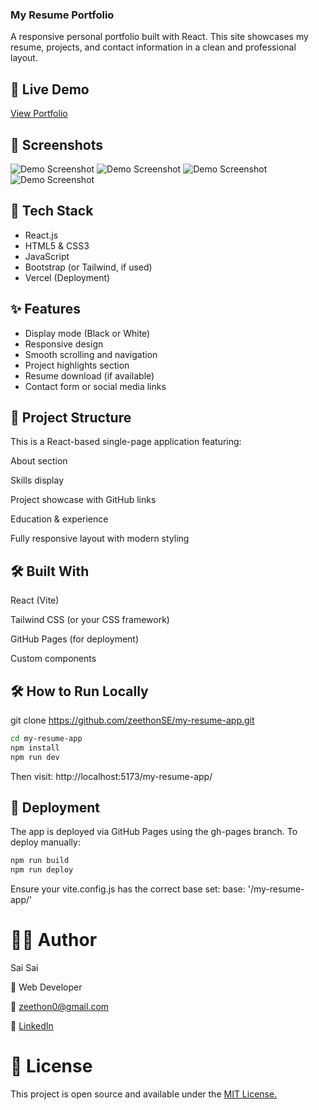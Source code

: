 ### My Resume Portfolio

A responsive personal portfolio built with React. This site showcases my resume, projects, and contact information in a clean and professional layout.


## 🚀 Live Demo

[View Portfolio](https://zeethonse.github.io/my-resume-app/)

## 📸 Screenshots

![Demo Screenshot](./assets/my-resume-lg-dark.webp)
![Demo Screenshot](./assets/my-resume-lg-white.webp)
![Demo Screenshot](./assets/my-resume-sm-dark.webp)
![Demo Screenshot](./assets/my-resume-sm-white.webp)


## 🔧 Tech Stack

- React.js
- HTML5 & CSS3
- JavaScript
- Bootstrap (or Tailwind, if used)
- Vercel (Deployment)


## ✨ Features

- Display mode (Black or White)
- Responsive design
- Smooth scrolling and navigation
- Project highlights section
- Resume download (if available)
- Contact form or social media links


## 📂 Project Structure

This is a React-based single-page application featuring:

About section

Skills display

Project showcase with GitHub links

Education & experience

Fully responsive layout with modern styling


## 🛠️ Built With

React (Vite)

Tailwind CSS (or your CSS framework)

GitHub Pages (for deployment)

Custom components


## 🛠 How to Run Locally

git clone https://github.com/zeethonSE/my-resume-app.git

```bash
cd my-resume-app
npm install
npm run dev
```
Then visit: http://localhost:5173/my-resume-app/


## 🚀 Deployment

The app is deployed via GitHub Pages using the gh-pages branch. To deploy manually:
```bash
npm run build
npm run deploy
```
Ensure your vite.config.js has the correct base set:
base: '/my-resume-app/'


# 🙋‍♂️ Author

Sai Sai

💼 Web Developer

📧 zeethon0@gmail.com

🔗 [LinkedIn](https://linkedin.com/in/ssaiwd25)


# 📄 License

This project is open source and available under the [MIT License.](MIT-LICENSE)